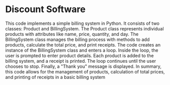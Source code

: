 # Discount Software
 This code implements a simple billing system in Python. It consists of two classes: Product and BillingSystem.  The Product class represents individual products with attributes like name, price, quantity, and day.  The BillingSystem class manages the billing process with methods to add products, calculate the total price, and print receipts.  The code creates an instance of the BillingSystem class and enters a loop. Inside the loop, the user is prompted to enter product details. Each product is added to the billing system, and a receipt is printed. The loop continues until the user chooses to stop.  Finally, a "Thank you" message is displayed.  In summary, this code allows for the management of products, calculation of total prices, and printing of receipts in a basic billing system
